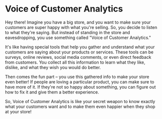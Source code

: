 # Voice of Customer Analytics

Hey there! Imagine you have a big store, and you want to make sure your customers are super happy with what you're selling. So, you decide to listen to what they're saying. But instead of standing in the store and eavesdropping, you use something called "Voice of Customer Analytics." 

It's like having special tools that help you gather and understand what your customers are saying about your products or services. These tools can be surveys, online reviews, social media comments, or even direct feedback from customers. You collect all this information to learn what they like, dislike, and what they wish you would do better.

Then comes the fun part – you use this gathered info to make your store even better! If people are loving a particular product, you can make sure to have more of it. If they're not so happy about something, you can figure out how to fix it and give them a better experience.

So, Voice of Customer Analytics is like your secret weapon to know exactly what your customers want and to make them even happier when they shop at your store!
